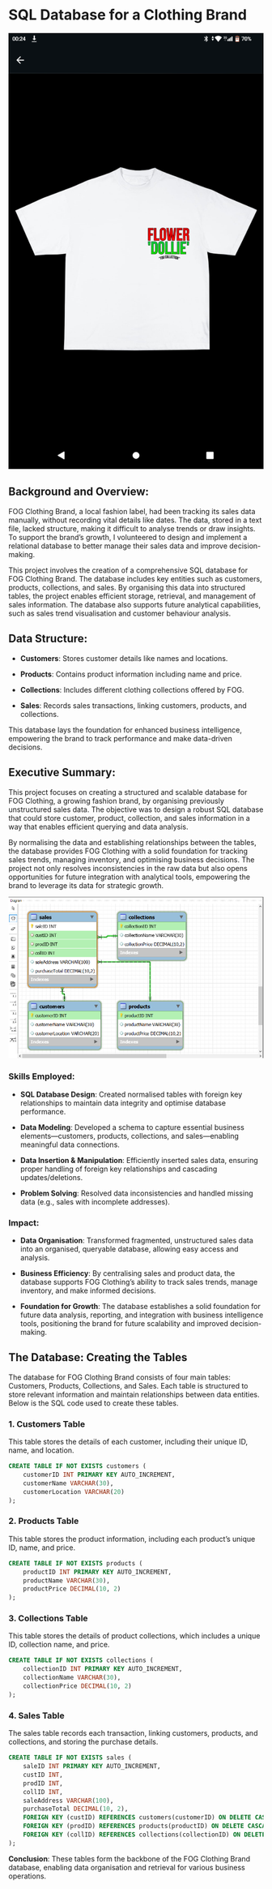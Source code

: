 # SQL Database for a Clothing Brand

<p align="center">
<img src="fogtee.png">
</p>

## Background and Overview:

FOG Clothing Brand, a local fashion label, had been tracking its sales data manually, without recording vital details like dates. The data, stored in a text file, lacked structure, making it difficult to analyse trends or draw insights. To support the brand’s growth, I volunteered to design and implement a relational database to better manage their sales data and improve decision-making.

This project involves the creation of a comprehensive SQL database for FOG Clothing Brand. The database includes key entities such as customers, products, collections, and sales. By organising this data into structured tables, the project enables efficient storage, retrieval, and management of sales information. The database also supports future analytical capabilities, such as sales trend visualisation and customer behaviour analysis.

## Data Structure:

- **Customers**: Stores customer details like names and locations.

- **Products**: Contains product information including name and price.

- **Collections**: Includes different clothing collections offered by FOG.

- **Sales**: Records sales transactions, linking customers, products, and collections.


This database lays the foundation for enhanced business intelligence, empowering the brand to track performance and make data-driven decisions.

## Executive Summary:

This project focuses on creating a structured and scalable database for FOG Clothing, a growing fashion brand, by organising previously unstructured sales data. The objective was to design a robust SQL database that could store customer, product, collection, and sales information in a way that enables efficient querying and data analysis.

By normalising the data and establishing relationships between the tables, the database provides FOG Clothing with a solid foundation for tracking sales trends, managing inventory, and optimising business decisions. The project not only resolves inconsistencies in the raw data but also opens opportunities for future integration with analytical tools, empowering the brand to leverage its data for strategic growth.


<p align="center">
<img src="Sales ERD.png">
</p>

### Skills Employed:

- **SQL Database Design**: Created normalised tables with foreign key relationships to maintain data integrity and optimise database performance.

- **Data Modeling**: Developed a schema to capture essential business elements—customers, products, collections, and sales—enabling meaningful data connections.

- **Data Insertion & Manipulation**: Efficiently inserted sales data, ensuring proper handling of foreign key relationships and cascading updates/deletions.

- **Problem Solving**: Resolved data inconsistencies and handled missing data (e.g., sales with incomplete addresses).

### Impact:

- **Data Organisation**: Transformed fragmented, unstructured sales data into an organised, queryable database, allowing easy access and analysis.

- **Business Efficiency**: By centralising sales and product data, the database supports FOG Clothing’s ability to track sales trends, manage inventory, and make informed decisions.

- **Foundation for Growth**: The database establishes a solid foundation for future data analysis, reporting, and integration with business intelligence tools, positioning the brand for future scalability and improved decision-making.

## The Database: Creating the Tables

The database for FOG Clothing Brand consists of four main tables: Customers, Products, Collections, and Sales. Each table is structured to store relevant information and maintain relationships between data entities. Below is the SQL code used to create these tables.

### 1. **Customers** Table

This table stores the details of each customer, including their unique ID, name, and location.

```sql
CREATE TABLE IF NOT EXISTS customers (
    customerID INT PRIMARY KEY AUTO_INCREMENT,
    customerName VARCHAR(30),
    customerLocation VARCHAR(20)
);
```

### 2. **Products** Table

This table stores the product information, including each product’s unique ID, name, and price.

```sql
CREATE TABLE IF NOT EXISTS products (
    productID INT PRIMARY KEY AUTO_INCREMENT,
    productName VARCHAR(30),
    productPrice DECIMAL(10, 2)
);
```

### 3. **Collections** Table

This table stores the details of product collections, which includes a unique ID, collection name, and price.

```sql
CREATE TABLE IF NOT EXISTS collections (
    collectionID INT PRIMARY KEY AUTO_INCREMENT,
    collectionName VARCHAR(30),
    collectionPrice DECIMAL(10, 2)
);
```
### 4. **Sales** Table

The sales table records each transaction, linking customers, products, and collections, and storing the purchase details.

```sql
CREATE TABLE IF NOT EXISTS sales (
    saleID INT PRIMARY KEY AUTO_INCREMENT,
    custID INT,
    prodID INT,
    collID INT,
    saleAddress VARCHAR(100),
    purchaseTotal DECIMAL(10, 2),
    FOREIGN KEY (custID) REFERENCES customers(customerID) ON DELETE CASCADE ON UPDATE CASCADE,
    FOREIGN KEY (prodID) REFERENCES products(productID) ON DELETE CASCADE ON UPDATE CASCADE,
    FOREIGN KEY (collID) REFERENCES collections(collectionID) ON DELETE CASCADE ON UPDATE CASCADE
);
```
**Conclusion**: These tables form the backbone of the FOG Clothing Brand database, enabling data organisation and retrieval for various business operations.
